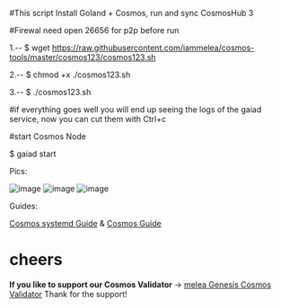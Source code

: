 #This script Install Goland + Cosmos, run and sync CosmosHub 3

#Firewal need open 26656 for p2p before run

1.-- $ wget https://raw.githubusercontent.com/iammelea/cosmos-tools/master/cosmos123/cosmos123.sh

2.-- $ chmod +x ./cosmos123.sh

3.-- $ ./cosmos123.sh


#if everything goes well you will end up seeing the logs of the gaiad service, now you can cut them with Ctrl+c

#start Cosmos Node

$ gaiad start


Pics:

![image](https://meleatrust.com/wp-content/uploads/2020/03/Screenshot-from-2020-03-03-19-48-02.png)
![image](https://meleatrust.com/wp-content/uploads/2020/03/Screenshot-from-2020-03-03-19-47-21.png)
![image](https://meleatrust.com/wp-content/uploads/2020/03/Screenshot-from-2020-03-03-19-48-33.png)

Guides:

[Cosmos systemd Guide](https://medium.com/@meleacrypto/systemd-to-manage-the-atom-cosmos-node-fda482999f4a)
&
[Cosmos Guide](https://medium.com/@meleacrypto/atom-cosmos-hub-3-tutorial-be-your-own-crypto-bank-838b37fe1c86)

# cheers

**If you like to support our Cosmos Validator** →
[melea Genesis Cosmos Validator](https://meleatrust.com/cosmos-melea-trust-validator/)
Thank for the support!
